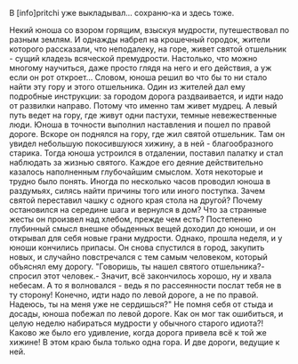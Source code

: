   В [info]pritchi уже выкладывал... сохраню-ка и здесь тоже.

Некий юноша со взором горящим, взыскуя мудрости, путешествовал по разным землям. И однажды набрел на крошечный городок, жители которого рассказали, что неподалеку, на горе, живет святой отшельник - сущий кладезь всяческой премудрости. Настолько, что можно многому научиться, даже просто глядя на него и его действия, а уж если он рот откроет... Словом, юноша решил во что бы то ни стало найти эту гору и этого отшельника.
Один из жителей дал ему подробные инструкции: за городом дорога раздваивается, и идти надо от развилки направо. Потому что именно там живет мудрец. А левый путь ведет на гору, где живут одни пастухи, темные невежественные люди.
Юноша в точности выполнил наставления и пошел по правой дороге. Вскоре он поднялся на гору, где жил святой отшельник. Там он увидел небольшую покосившуюся хижину, а в ней - благообразного старика. Тогда юноша устроился в отдалении, поставил палатку и стал наблюдать за жизнью святого. Каждое его деяние действительно казалось наполненным глубочайшим смыслом. Хотя некоторые и трудно было понять. Иногда по несколько часов проводил юноша в раздумьях, силясь найти причины того или иного поступка. Зачем святой переставил чашку с одного края стола на другой? Почему остановился на середине шага и вернулся в дом? Что за странные жесты он произвел над хлебом, прежде чем есть? Постепенно глубинный смысл внешне обыденных вещей доходил до юноши, и он открывал для себя новые грани мудрости.
Однако, прошла неделя, и у юноши кончились припасы. Он снова спустился в город, закупить новых, и случайно повстречался с тем самым человеком, который объяснял ему дорогу. "Говоришь, ты нашел святого отшельника?- спросил этот человек.- Значит, всё закончилось хорошо, ну и хвала небесам. А то я волновался - ведь я по рассеянности послат тебя не в ту сторону! Конечно, идти надо по левой дороге, а не по правой. Надеюсь, ты на меня уже не сердишься?"
Не помня себя от стыда и досады, юноша побежал по левой дороге. Как он мог так ошибиться, и целую неделю набираться мудрости у обычного старого идиота?!
Каково же было его удивление, когда дорога привела всё к той же хижине!
В этом краю была только одна гора.
И две дороги, ведущие к ней.    